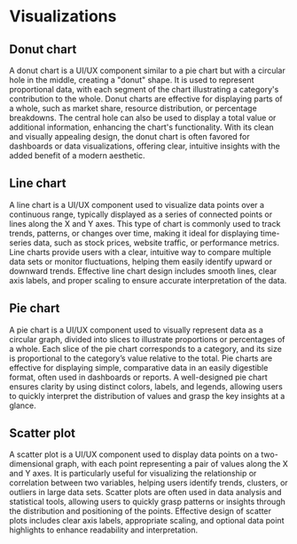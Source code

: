 # Visualizations

## Donut chart

A donut chart is a UI/UX component similar to a pie chart but with a circular
hole in the middle, creating a "donut" shape. It is used to represent
proportional data, with each segment of the chart illustrating a category's
contribution to the whole. Donut charts are effective for displaying parts of a
whole, such as market share, resource distribution, or percentage breakdowns.
The central hole can also be used to display a total value or additional
information, enhancing the chart's functionality. With its clean and visually
appealing design, the donut chart is often favored for dashboards or data
visualizations, offering clear, intuitive insights with the added benefit of a
modern aesthetic.

## Line chart

A line chart is a UI/UX component used to visualize data points over a
continuous range, typically displayed as a series of connected points or lines
along the X and Y axes. This type of chart is commonly used to track trends,
patterns, or changes over time, making it ideal for displaying time-series data,
such as stock prices, website traffic, or performance metrics. Line charts
provide users with a clear, intuitive way to compare multiple data sets or
monitor fluctuations, helping them easily identify upward or downward trends.
Effective line chart design includes smooth lines, clear axis labels, and proper
scaling to ensure accurate interpretation of the data.

## Pie chart

A pie chart is a UI/UX component used to visually represent data as a circular
graph, divided into slices to illustrate proportions or percentages of a whole.
Each slice of the pie chart corresponds to a category, and its size is
proportional to the category’s value relative to the total. Pie charts are
effective for displaying simple, comparative data in an easily digestible
format, often used in dashboards or reports. A well-designed pie chart ensures
clarity by using distinct colors, labels, and legends, allowing users to quickly
interpret the distribution of values and grasp the key insights at a glance.

## Scatter plot

A scatter plot is a UI/UX component used to display data points on a
two-dimensional graph, with each point representing a pair of values along the X
and Y axes. It is particularly useful for visualizing the relationship or
correlation between two variables, helping users identify trends, clusters, or
outliers in large data sets. Scatter plots are often used in data analysis and
statistical tools, allowing users to quickly grasp patterns or insights through
the distribution and positioning of the points. Effective design of scatter
plots includes clear axis labels, appropriate scaling, and optional data point
highlights to enhance readability and interpretation.
